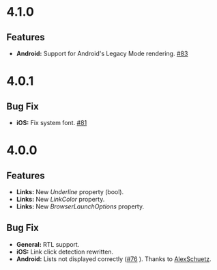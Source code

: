 # 4.1.0

## Features
* **Android:** Support for Android's Legacy Mode rendering. [#83](https://github.com/matteobortolazzo/HtmlLabelPlugin/pull/83)

# 4.0.1

## Bug Fix
* **iOS:** Fix system font. [#81](https://github.com/matteobortolazzo/HtmlLabelPlugin/issues/81)

# 4.0.0

## Features
* **Links:** New *Underline* property (bool).
* **Links:** New *LinkColor* property.
* **Links:** New *BrowserLaunchOptions* property.

## Bug Fix
* **General:** RTL support.
* **iOS:** Link click detection rewritten.
* **Android:** Lists not displayed correctly ([#76](https://github.com/matteobortolazzo/HtmlLabelPlugin/pull/76)
). Thanks to [AlexSchuetz](https://github.com/AlexSchuetz).